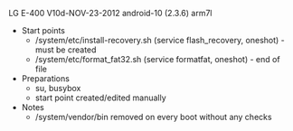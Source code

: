 LG E-400 V10d-NOV-23-2012 android-10 (2.3.6) arm7l

* Start points
  * /system/etc/install-recovery.sh (service flash_recovery, oneshot) - must be created
  * /system/etc/format_fat32.sh (service formatfat, oneshot) - end of file
* Preparations
  * su, busybox
  * start point created/edited manually
* Notes
  * /system/vendor/bin removed on every boot without any checks
